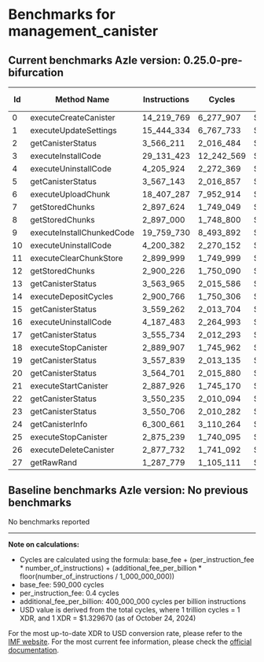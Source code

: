 # Benchmarks for management_canister

## Current benchmarks Azle version: 0.25.0-pre-bifurcation

| Id  | Method Name               | Instructions | Cycles     | USD           | USD/Million Calls |
| --- | ------------------------- | ------------ | ---------- | ------------- | ----------------- |
| 0   | executeCreateCanister     | 14_219_769   | 6_277_907  | $0.0000083475 | $8.34             |
| 1   | executeUpdateSettings     | 15_444_334   | 6_767_733  | $0.0000089989 | $8.99             |
| 2   | getCanisterStatus         | 3_566_211    | 2_016_484  | $0.0000026813 | $2.68             |
| 3   | executeInstallCode        | 29_131_423   | 12_242_569 | $0.0000162786 | $16.27            |
| 4   | executeUninstallCode      | 4_205_924    | 2_272_369  | $0.0000030215 | $3.02             |
| 5   | getCanisterStatus         | 3_567_143    | 2_016_857  | $0.0000026818 | $2.68             |
| 6   | executeUploadChunk        | 18_407_287   | 7_952_914  | $0.0000105748 | $10.57            |
| 7   | getStoredChunks           | 2_897_624    | 1_749_049  | $0.0000023257 | $2.32             |
| 8   | getStoredChunks           | 2_897_000    | 1_748_800  | $0.0000023253 | $2.32             |
| 9   | executeInstallChunkedCode | 19_759_730   | 8_493_892  | $0.0000112941 | $11.29            |
| 10  | executeUninstallCode      | 4_200_382    | 2_270_152  | $0.0000030186 | $3.01             |
| 11  | executeClearChunkStore    | 2_899_999    | 1_749_999  | $0.0000023269 | $2.32             |
| 12  | getStoredChunks           | 2_900_226    | 1_750_090  | $0.0000023270 | $2.32             |
| 13  | getCanisterStatus         | 3_563_965    | 2_015_586  | $0.0000026801 | $2.68             |
| 14  | executeDepositCycles      | 2_900_766    | 1_750_306  | $0.0000023273 | $2.32             |
| 15  | getCanisterStatus         | 3_559_262    | 2_013_704  | $0.0000026776 | $2.67             |
| 16  | executeUninstallCode      | 4_187_483    | 2_264_993  | $0.0000030117 | $3.01             |
| 17  | getCanisterStatus         | 3_555_734    | 2_012_293  | $0.0000026757 | $2.67             |
| 18  | executeStopCanister       | 2_889_907    | 1_745_962  | $0.0000023216 | $2.32             |
| 19  | getCanisterStatus         | 3_557_839    | 2_013_135  | $0.0000026768 | $2.67             |
| 20  | getCanisterStatus         | 3_564_701    | 2_015_880  | $0.0000026805 | $2.68             |
| 21  | executeStartCanister      | 2_887_926    | 1_745_170  | $0.0000023205 | $2.32             |
| 22  | getCanisterStatus         | 3_550_235    | 2_010_094  | $0.0000026728 | $2.67             |
| 23  | getCanisterStatus         | 3_550_706    | 2_010_282  | $0.0000026730 | $2.67             |
| 24  | getCanisterInfo           | 6_300_661    | 3_110_264  | $0.0000041356 | $4.13             |
| 25  | executeStopCanister       | 2_875_239    | 1_740_095  | $0.0000023138 | $2.31             |
| 26  | executeDeleteCanister     | 2_877_732    | 1_741_092  | $0.0000023151 | $2.31             |
| 27  | getRawRand                | 1_287_779    | 1_105_111  | $0.0000014694 | $1.46             |

## Baseline benchmarks Azle version: No previous benchmarks

No benchmarks reported

---

**Note on calculations:**

-   Cycles are calculated using the formula: base_fee + (per_instruction_fee \* number_of_instructions) + (additional_fee_per_billion \* floor(number_of_instructions / 1_000_000_000))
-   base_fee: 590_000 cycles
-   per_instruction_fee: 0.4 cycles
-   additional_fee_per_billion: 400_000_000 cycles per billion instructions
-   USD value is derived from the total cycles, where 1 trillion cycles = 1 XDR, and 1 XDR = $1.329670 (as of October 24, 2024)

For the most up-to-date XDR to USD conversion rate, please refer to the [IMF website](https://www.imf.org/external/np/fin/data/rms_sdrv.aspx).
For the most current fee information, please check the [official documentation](https://internetcomputer.org/docs/current/developer-docs/gas-cost#execution).

